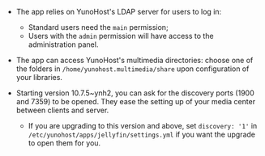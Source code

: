 * The app relies on YunoHost's LDAP server for users to log in:
  * Standard users need the `main` permission;
  * Users with the `admin` permission will have access to the administration panel.

* The app can access YunoHost's multimedia directories:
choose one of the folders in `/home/yunohost.multimedia/share` upon configuration of your libraries.

* Starting version 10.7.5~ynh2, you can ask for the discovery ports (1900 and 7359) to be opened.
They ease the setting up of your media center between clients and server.
  * If you are upgrading to this version and above, set `discovery: '1'` in `/etc/yunohost/apps/jellyfin/settings.yml`
if you want the upgrade to open them for you.
